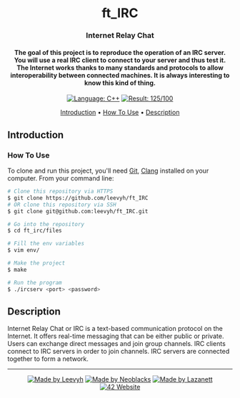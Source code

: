 <h1 align="center">
  ft_IRC
</h1>

<h3 align="center">Internet Relay Chat</h3>

<h4 align="center">The goal of this project is to reproduce the operation of an IRC server.<br>
You will use a real IRC client to connect to your server and thus test it.<br>
The Internet works thanks to many standards and protocols to allow interoperability between connected machines. It is always interesting to know this kind of thing.</a></h4>

<p align="center">
    <a href="https://github.com/leevyh/ft_IRC/search?l=python"> <img alt="Language: C++" src="https://img.shields.io/badge/language-C++-vert"></a>
    <a href="https://projects.intra.42.fr/ft_irc/lkoletzk"> <img alt="Result: 125/100" src="https://img.shields.io/badge/result-125/100-brightgreen"></a>
</p>


<p align="center">
  <a href="#introduction">Introduction</a> •
  <a href="#how-to-use">How To Use</a> •
  <a href="#description">Description</a>
</p>

## Introduction


### How To Use

To clone and run this project, you'll need [Git](https://git-scm.com), [Clang](https://clang.llvm.org/) installed on your computer. From your command line:

```bash
# Clone this repository via HTTPS
$ git clone https://github.com/leevyh/ft_IRC
# OR clone this repository via SSH
$ git clone git@github.com:leevyh/ft_IRC.git

# Go into the repository
$ cd ft_irc/files

# Fill the env variables
$ vim env/

# Make the project
$ make

# Run the program
$ ./ircserv <port> <password>
```

## Description

Internet Relay Chat or IRC is a text-based communication protocol on the Internet. It offers real-time messaging that can be either public or private. Users can exchange direct messages and join group channels. IRC clients connect to IRC servers in order to join channels. IRC servers are connected together to form a network.

---
<p align="center">
    <a href="https://github.com/Leevyh"> <img alt="Made by Leevyh" src="https://img.shields.io/badge/made%20by-Leevyh-blue"></a>
    <a href="https://github.com/Neoblacks"> <img alt="Made by Neoblacks" src="https://img.shields.io/badge/made%20by-Neoblacks-blue"></a>
    <a href="https://github.com/Lazanett"> <img alt="Made by Lazanett" src="https://img.shields.io/badge/made%20by-Lazanett-blue"></a>
    <a href="https://42.fr"><img alt="42 Website" src="https://img.shields.io/badge/website-42.fr-blue"></a>
</p>
